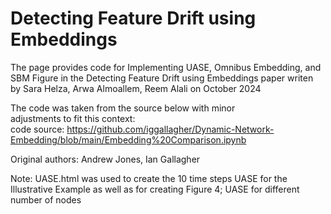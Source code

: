 # Detecting Feature Drift using Embeddings

The page provides code for Implementing UASE, Omnibus Embedding, and SBM Figure in the Detecting Feature Drift using Embeddings paper writen by Sara Helza, Arwa Almoallem, Reem Alali on October 2024 


The  code was taken from the source below with minor         
adjustments to fit this context:                                       
code source: https://github.com/iggallagher/Dynamic-Network-Embedding/blob/main/Embedding%20Comparison.ipynb

Original authors: Andrew Jones, Ian Gallagher  



Note: UASE.html was used to create the 10 time steps UASE for the Illustrative Example as well as for creating Figure 4; UASE for different number of nodes  



